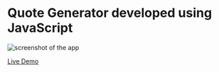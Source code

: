 # Quote Generator developed using JavaScript
 
![screenshot of the app](https://raw.githubusercontent.com/praveenorugantitech/praveenorugantitech-javascript-projects/master/praveenorugantitech-quote-generator/screenshot.PNG "Quote Generator")


[Live Demo](https://praveenorugantitech.github.io/praveenorugantitech-javascript-projects/praveenorugantitech-quote-generator/Demo)



